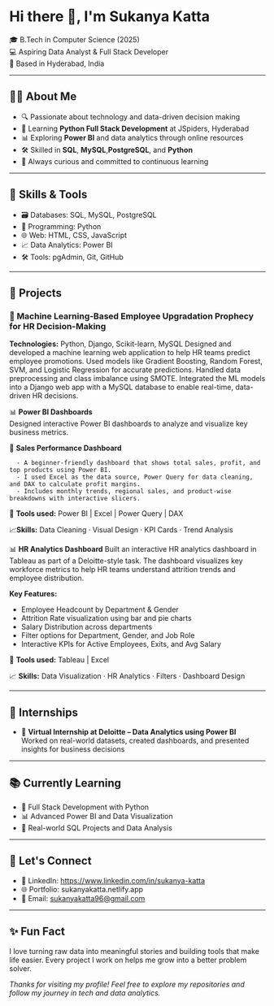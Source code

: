 #  Hi there 👋, I'm Sukanya Katta

🎓 B.Tech in Computer Science (2025)  
💻 Aspiring Data Analyst & Full Stack Developer  
📍 Based in Hyderabad, India

---

## 👩‍💻 About Me

- 🔍 Passionate about technology and data-driven decision making  
- 🧠 Learning **Python Full Stack Development** at JSpiders, Hyderabad  
- 📊 Exploring **Power BI** and data analytics through online resources  
- 🛠️ Skilled in **SQL**, **MySQL**,**PostgreSQL**, and **Python**  
- 🌱 Always curious and committed to continuous learning

---

## 🧰 Skills & Tools

- 🗃️ Databases: SQL, MySQL, PostgreSQL  
- 🐍 Programming: Python  
- 🌐 Web: HTML, CSS, JavaScript  
- 📈 Data Analytics: Power BI  
- 🛠️ Tools: pgAdmin, Git, GitHub

---

## 💼 Projects

### 🔹 Machine Learning-Based Employee Upgradation Prophecy for HR Decision-Making 
**Technologies:** Python, Django, Scikit-learn, MySQL 
Designed and developed a machine learning web application to help HR teams predict employee promotions. Used models like Gradient Boosting, Random Forest, SVM, and Logistic Regression for accurate predictions. Handled data preprocessing and class imbalance using SMOTE. Integrated the ML models into a Django web app with a MySQL database to enable real-time, data-driven HR decisions.


📊 **Power BI Dashboards**  
         Designed interactive Power BI dashboards to analyze and visualize key business metrics.
         
  🧾 **Sales Performance Dashboard**
  
      - A beginner-friendly dashboard that shows total sales, profit, and top products using Power BI.
      - I used Excel as the data source, Power Query for data cleaning, and DAX to calculate profit margins.
      - Includes monthly trends, regional sales, and product-wise breakdowns with interactive slicers.

🔧 **Tools used:** Power BI | Excel | Power Query | DAX

📈**Skills:** Data Cleaning · Visual Design · KPI Cards · Trend Analysis

📊 **HR Analytics Dashboard**
    Built an interactive HR analytics dashboard in Tableau as part of a Deloitte-style task.
    The dashboard visualizes key workforce metrics to help HR teams understand attrition trends and employee distribution.

**Key Features:**
- Employee Headcount by Department & Gender
- Attrition Rate visualization using bar and pie charts
- Salary Distribution across departments
- Filter options for Department, Gender, and Job Role
- Interactive KPIs for Active Employees, Exits, and Avg Salary

🔧 **Tools used:** Tableau | Excel

📈 **Skills:** Data Visualization · HR Analytics · Filters · Dashboard Design

---

## 💼 Internships

- 🏢 **Virtual Internship at Deloitte – Data Analytics using Power BI**  
  Worked on real-world datasets, created dashboards, and presented insights for business decisions

---

## 📚 Currently Learning

- 🧩 Full Stack Development with Python  
- 📊 Advanced Power BI and Data Visualization  
- 🧮 Real-world SQL Projects and Data Analysis

---

## 🤝 Let's Connect

- 🔗 LinkedIn: https://www.linkedin.com/in/sukanya-katta  
- 🌐 Portfolio: sukanyakatta.netlify.app 
- 📧 Email: sukanyakatta96@gmail.com

---

## ✨ Fun Fact

I love turning raw data into meaningful stories and building tools that make life easier. Every project I work on helps me grow into a better problem solver.


_Thanks for visiting my profile! Feel free to explore my repositories and follow my journey in tech and data analytics._

